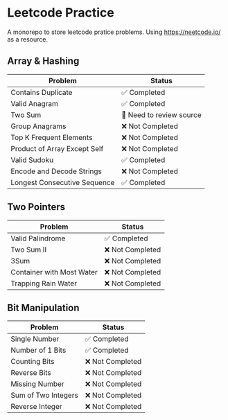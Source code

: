 # Leetcode Practice
A monorepo to store leetcode pratice problems. Using https://neetcode.io/ as a resource.

## Array & Hashing
| Problem | Status |
| --- | --- | 
| Contains Duplicate | ✅ Completed |
| Valid Anagram | ✅ Completed |
| Two Sum | 🚧 Need to review source |
| Group Anagrams | ❌ Not Completed |
| Top K Frequent Elements | ❌ Not Completed |
| Product of Array Except Self | ❌ Not Completed |
| Valid Sudoku | ✅ Completed |
| Encode and Decode Strings | ❌ Not Completed |
| Longest Consecutive Sequence | ✅ Completed  |

## Two Pointers
| Problem | Status |
| --- | --- | 
| Valid Palindrome | ✅ Completed |
| Two Sum II | ❌ Not Completed |
| 3Sum | ❌ Not Completed |
| Container with Most Water | ❌ Not Completed |
| Trapping Rain Water | ❌ Not Completed |

## Bit Manipulation
| Problem | Status |
| --- | --- | 
| Single Number | ✅ Completed |
| Number of 1 Bits | ✅ Completed |
| Counting Bits | ❌ Not Completed |
| Reverse Bits | ❌ Not Completed |
| Missing Number | ❌ Not Completed |
| Sum of Two Integers | ❌ Not Completed |
| Reverse Integer | ❌ Not Completed |